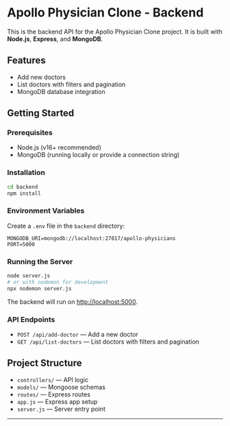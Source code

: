 # Apollo Physician Clone - Backend

This is the backend API for the Apollo Physician Clone project. It is built with **Node.js**, **Express**, and **MongoDB**.

## Features

- Add new doctors
- List doctors with filters and pagination
- MongoDB database integration

## Getting Started

### Prerequisites

- Node.js (v16+ recommended)
- MongoDB (running locally or provide a connection string)

### Installation

```bash
cd backend
npm install
```

### Environment Variables

Create a `.env` file in the `backend` directory:

```
MONGODB_URI=mongodb://localhost:27017/apollo-physicians
PORT=5000
```

### Running the Server

```bash
node server.js
# or with nodemon for development
npx nodemon server.js
```

The backend will run on [http://localhost:5000](http://localhost:5000).

### API Endpoints

- `POST /api/add-doctor` — Add a new doctor
- `GET /api/list-doctors` — List doctors with filters and pagination

## Project Structure

- `controllers/` — API logic
- `models/` — Mongoose schemas
- `routes/` — Express routes
- `app.js` — Express app setup
- `server.js` — Server entry point

---